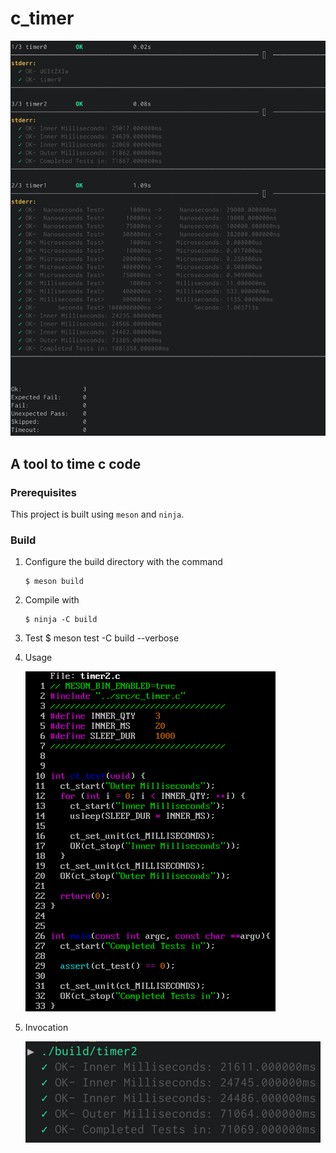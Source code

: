
# c_timer

![Tests screenshot](./screenshots/tests0.png)

## A tool to time c code

### Prerequisites

This project is built using `meson` and `ninja`.

### Build

1. Configure the build directory with the command
   ```
   $ meson build
   ```

2. Compile with
   ```
   $ ninja -C build
   ```

3. Test
   $ meson test -C build --verbose

4. Usage

   ![timer2.c screenshot](./screenshots/timer2.png)

4. Invocation

   ![timer2-invocation.png screenshot](./screenshots/timer2-invocation.png)
